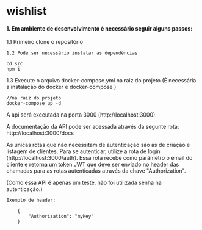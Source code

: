 # wishlist
 #### 1. Em ambiente de desenvolvimento é necessário seguir alguns passos:

 1.1 Primeiro clone o repositório

 	1.2 Pode ser necessário instalar as dependências

	cd src
	npm i

1.3 Execute o arquivo docker-compose.yml na raiz do projeto (É necessária a instalação do docker e docker-compose )
	
	//na raiz do projeto 
	docker-compose up -d

A api será executada na porta 3000 (http://localhost:3000).

A documentação da API pode ser acessada através da segunte rota: http://localhost:3000/docs

As unicas rotas que não necessitam de autenticação são as de criação e listagem de clientes. Para se autenticar, utilize a rota de login (http://localhost:3000/auth). Essa rota recebe como parâmetro o email do cliente e retorna um token JWT que deve ser enviado no header das chamadas para as rotas autenticadas através da chave "Authorization". 

(Como essa API é apenas um teste, não foi utilizada senha na autenticação.)

	Exemplo de header:

		{
			"Authorization": "myKey"
		}

